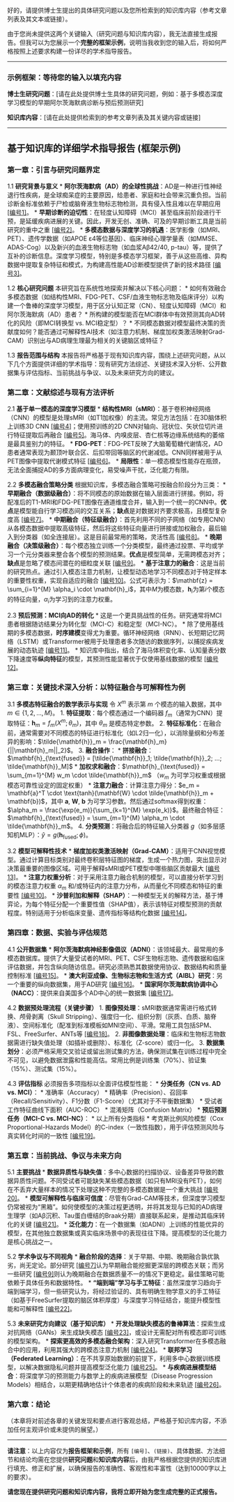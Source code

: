 好的，请提供博士生提出的具体研究问题以及您所检索到的知识库内容（参考文章列表及其文本或链接）。

由于您尚未提供这两个关键输入（研究问题与知识库内容），我无法直接生成报告。但我可以为您展示一个**完整的框架示例**，说明当我收到您的输入后，将如何严格按照上述要求构建一份详尽的学术指导报告。

---

### **示例框架：等待您的输入以填充内容**

**博士生研究问题**：[请在此处提供博士生具体的研究问题，例如：基于多模态深度学习模型的早期阿尔茨海默病诊断与预后预测研究]

**知识库内容**：[请在此处提供检索到的参考文章列表及其关键内容或链接]

---

## **基于知识库的详细学术指导报告 (框架示例)**

### **第一章：引言与研究问题界定**

1.1  **研究背景与意义**
    *   **阿尔茨海默病（AD）的全球性挑战**：AD是一种进行性神经退行性疾病，是全球痴呆症的主要原因，给患者、家庭和社会带来沉重负担。当前诊断金标准依赖于尸检或脑脊液生物标志物检测，具有侵入性且难以在早期应用 [[编号1]](链接1)。
    *   **早期诊断的迫切性**：在轻度认知障碍（MCI）甚至临床前阶段进行干预，是延缓疾病进展的关键。因此，开发无创、准确、可及的早期诊断工具是当前研究的重中之重 [[编号2]](链接2)。
    *   **多模态数据与深度学习的机遇**：医学影像（如MRI、PET）、遗传学数据（如APOE ε4等位基因）、临床神经心理学量表（如MMSE、ADAS-Cog）以及新兴的血液生物标志物（如血浆Aβ42/40, p-tau）等，提供了互补的诊断信息。深度学习模型，特别是多模态学习框架，善于从这些高维、异构数据中提取复杂特征和模式，为构建高性能AD诊断模型提供了新的技术路径 [[编号3]](链接3)。

1.2  **核心研究问题**
    本研究旨在系统性地探索并解决以下核心问题：
    *   如何有效融合多模态数据（如结构性MRI、FDG-PET、CSF/血液生物标志物及临床评分）以构建一个鲁棒的深度学习模型，用于区分认知正常（CN）、轻度认知障碍（MCI）和阿尔茨海默病（AD）患者？
    *   所构建的模型能否在MCI群体中有效预测其向AD转化的风险（即MCI转换型 vs. MCI稳定型）？
    *   不同模态数据对模型最终决策的贡献度如何？能否通过可解释性AI技术（如注意力机制、梯度加权类激活映射Grad-CAM）识别出与AD病理生理最为相关的关键脑区或特征？

1.3  **报告范围与结构**
    本报告将严格基于现有知识库内容，围绕上述研究问题，从以下几个方面提供详细的学术指导：现有研究方法综述、关键技术深入分析、公开数据集与评估指标、当前挑战与争议、以及未来研究方向的建议。

### **第二章：文献综述与现有方法评析**

2.1  **基于单一模态的深度学习模型**
    *   **结构性MRI（sMRI）**：基于卷积神经网络（CNN）的模型是处理sMRI（如T1加权像）的主流。常见方法包括：在3D脑体积上训练3D CNN [[编号4]](链接4)；使用预训练的2D CNN对轴向、冠状位、矢状位切片进行特征提取后再融合 [[编号5]](链接5)。海马体、内嗅皮层、杏仁核等边缘系统结构的萎缩是最具鉴别力的特征。
    *   **FDG-PET**：FDG-PET反映了大脑葡萄糖代谢情况，AD患者通常表现为颞顶叶联合区、后扣带回等脑区的代谢减低。CNN同样被用于从PET图像中提取代谢模式特征 [[编号6]](链接6)。
    *   **局限性**：单一模态模型性能存在瓶颈，无法全面捕捉AD的多方面病理变化，易受噪声干扰，泛化能力有限。

2.2  **多模态融合策略分类**
    根据知识库，多模态融合策略可按融合阶段分为三类：
    *   **早期融合（数据级融合）**：将不同模态的原始数据在输入层面进行拼接。例如，将配准后的T1-MRI和FDG-PET图像在通道维度合并，输入到一个统一的CNN中。**优点**是模型能自行学习模态间的交互关系；**缺点**是对数据对齐要求极高，且模型复杂度高 [[编号7]](链接7)。
    *   **中期融合（特征级融合）**：首先利用不同的子网络（如专用CNN）从各模态数据中提取高级特征，然后将这些特征向量进行拼接或加权融合，最后输入到分类器（如全连接层）。这是目前最常用的策略，灵活性高 [[编号8]](链接8)。
    *   **晚期融合（决策级融合）**：每个模态独立训练一个分类模型，最终通过投票、平均或学习一个元分类器来整合各个模型的预测结果。**优点**是模型简单，无需跨模态对齐；**缺点**是忽略了模态间潜在的细粒度关联 [[编号9]](链接9)。
    *   **基于注意力的融合**：这是当前的研究热点。通过引入模态注意力机制，让模型动态地学习不同模态对于特定样本的重要性权重，实现自适应的融合 [[编号10]](链接10)。公式可表示为：$\mathbf{z} = \sum_{i=1}^{M} \alpha_i \cdot \mathbf{h}_i$，其中$M$为模态数，$\mathbf{h}_i$为第$i$个模态的特征向量，$\alpha_i$为学习到的注意力权重。

2.3  **预后预测：MCI向AD的转化**
    *   这是一个更具挑战性的任务。研究通常将MCI患者根据随访结果分为转化型（MCI-C）和稳定型（MCI-NC）。
    *   除了使用基线期的多模态数据，**时序建模**变得尤为重要。循环神经网络（RNN）、长短期记忆网络（LSTM）或Transformer被用于处理患者多次随访的数据序列，以捕捉疾病发展的动态轨迹 [[编号11]](链接11)。
    *   知识库中指出，结合了海马体积变化率、认知量表分数下降速度等**纵向特征**的模型，其预测性能显著优于仅使用基线数据的模型 [[编号12]](链接12)。

### **第三章：关键技术深入分析：以特征融合与可解释性为例**

3.1  **多模态特征融合的数学表示与实现**
    令 $X^m$ 表示第 $m$ 个模态的输入数据，其中 $m \in \{1, 2, ..., M\}$。
    1.  **特征提取**：每个模态通过一个编码器 $f_m$（通常为CNN）提取特征：$\mathbf{h}_m = f_m(X^m; \theta_m)$，其中 $\theta_m$ 是模态特定参数。
    2.  **特征标准化**：在融合前，通常需要对不同模态的特征进行标准化（如L2归一化），以消除量纲和分布差异的影响：$\tilde{\mathbf{h}}_m = \frac{\mathbf{h}_m}{||\mathbf{h}_m||_2}$。
    3.  **融合操作**：
        *   **拼接融合**：$\mathbf{h}_{\text{fused}} = [\tilde{\mathbf{h}}_1; \tilde{\mathbf{h}}_2; ...; \tilde{\mathbf{h}}_M]$
        *   **加权求和融合**：$\mathbf{h}_{\text{fused}} = \sum_{m=1}^{M} w_m \cdot \tilde{\mathbf{h}}_m$ （$w_m$ 为可学习权重或根据模态可靠性设定的固定权重）
        *   **注意力融合**：计算注意力得分：$e_m = \mathbf{a}^T \cdot \text{tanh}(\mathbf{W} \cdot \tilde{\mathbf{h}}_m + \mathbf{b})$，其中 $\mathbf{a}$, $\mathbf{W}$, $\mathbf{b}$ 为可学习参数。然后通过softmax得到权重：$\alpha_m = \frac{\exp(e_m)}{\sum_{k=1}^{M} \exp(e_k)}$。最终融合特征：$\mathbf{h}_{\text{fused}} = \sum_{m=1}^{M} \alpha_m \cdot \tilde{\mathbf{h}}_m$。
    4.  **分类预测**：将融合后的特征输入分类器 $g$（如多层感知机MLP）：$\hat{y} = g(\mathbf{h}_{\text{fused}}; \phi)$。

3.2  **模型可解释性技术**
    *   **梯度加权类激活映射（Grad-CAM）**：适用于CNN视觉模型。通过计算目标类别对最终卷积层特征图的梯度，生成一个热力图，突出显示对决策最重要的图像区域。可用于解释sMRI或PET模型中哪些脑区贡献最大 [[编号13]](链接13)。
    *   **注意力权重分析**：对于采用注意力融合机制的模型，可以直接分析学习到的模态注意力权重 $\alpha_m$ 和/或特征内的注意力分布，从而量化不同模态和特征的重要性 [[编号10]](链接10)。
    *   **沙普利加和解释（SHAP）**：一种模型无关的解释方法，基于博弈论，为每个特征分配一个重要性值（SHAP值），表示该特征对模型预测的贡献程度。特别适用于分析临床变量、遗传指标等结构化数据 [[编号14]](链接14)。

### **第四章：数据、实验与评估规范**

4.1  **公开数据集**
    *   **阿尔茨海默病神经影像倡议（ADNI）**：该领域最大、最常用的多模态数据库。提供了大量受试者的MRI、PET、CSF生物标志物、遗传数据和临床评估数据，并包含纵向随访信息。研究必须熟悉其数据使用协议、数据结构和质量控制标准 [[编号15]](链接15)。
    *   **澳大利亚成像、生物标志物和生活方式（AIBL）研究**：另一个重要的纵向数据集，用于AD研究 [[编号16]](链接16)。
    *   **国家阿尔茨海默病协调中心（NACC）**：提供来自美国多个AD中心的统一数据集 [[编号17]](链接17)。

4.2  **数据预处理流程（关键步骤）**
    1.  **图像预处理**：sMRI数据通常需进行格式转换、颅骨剥离（Skull Stripping）、强度归一化、组织分割（灰质、白质、脑脊液）、空间标准化（配准到标准模板如MNI空间）、平滑。常用工具包括SPM、FSL、FreeSurfer、ANTs等 [[编号18]](链接18)。
    2.  **非图像数据处理**：临床和生物标志物数据需进行缺失值处理（如插补或删除）、标准化（Z-score）或归一化。
    3.  **数据集划分**：必须严格采用交叉验证或留出测试集的方法，确保测试集在训练过程中完全不可见，以避免数据泄露和性能高估。常用比例是训练集（70%）、验证集（15%）、测试集（15%）。

4.3  **评估指标**
    必须报告多项指标以全面评估模型性能：
    *   **分类任务（CN vs. AD vs. MCI）**：
        *   准确率（Accuracy）
        *   精确率（Precision）、召回率（Recall/Sensitivity）、F1分数（F1-Score）（尤其对于不平衡数据集）
        *   受试者工作特征曲线下面积（AUC-ROC）
        *   混淆矩阵（Confusion Matrix）
    *   **预后预测任务（MCI-C vs. MCI-NC）**：
        *   以上所有分类指标
        *   考克斯比例风险模型（Cox Proportional-Hazards Model）的C-index（一致性指数），用于评估预测风险与真实转化时间的一致性 [[编号19]](链接19)。

### **第五章：当前挑战、争议与未来方向**

5.1  **主要挑战**
    *   **数据异质性与缺失值**：多中心数据的扫描协议、设备差异导致的数据异质性问题。不同受试者可能缺失某些模态数据（如只有MRI没有PET），如何在不丢弃大量样本的情况下处理这种不完整的多模态数据是一个重大挑战 [[编号20]](链接20)。
    *   **模型可解释性与临床可信度**：尽管有Grad-CAM等技术，但深度学习模型仍常被视为“黑箱”。如何使模型的决策过程更透明，并将其发现与已知的AD病理生理学（如Aβ沉积、Tau蛋白缠结的Braak分期）直接联系起来，是推动其临床转化的关键 [[编号21]](链接21)。
    *   **泛化能力**：在一个数据集（如ADNI）上训练的性能优异的模型，在其他独立数据集或真实临床场景中的表现往往下降。提高模型的泛化能力是核心挑战之一。

5.2  **学术争议与不同视角**
    *   **融合阶段的选择**：关于早期、中期、晚期融合孰优孰劣，尚无定论。部分研究 [[编号7]](链接7)认为早期融合能挖掘更深层的跨模态关联；而另一些研究 [[编号9]](链接9)则认为晚期融合在数据质量不一的情况下更稳定。最佳策略可能依赖于具体任务和数据特性。
    *   **“端到端”学习与手工特征**：虽然深度学习趋向于端到端学习，但一些研究认为，将经过验证的、具有明确生物学意义的手工特征（如基于FreeSurfer提取的脑区体积厚度）与深度学习特征结合，能提升模型性能和可解释性 [[编号22]](链接22)。

5.3  **未来研究方向建议（基于知识库）**
    *   **开发处理缺失模态的鲁棒算法**：探索生成对抗网络（GANs）来生成缺失模态 [[编号23]](链接23)，或设计无需配对所有模态即可训练的模型架构。
    *   **探索更高效的多模态融合架构**：深入研究Transformer在多模态融合中的应用，利用其强大的跨模态注意力机制 [[编号24]](链接24)。
    *   **联邦学习（Federated Learning）**：在不共享原始数据的前提下，利用多中心数据训练模型，以解决数据隐私问题并提高模型泛化能力 [[编号25]](链接25)。
    *   **与疾病进展模型结合**：将深度学习的预测能力与数学上的疾病进展模型（Disease Progression Models）相结合，以期更精确地估计个体患者的疾病阶段和未来轨迹 [[编号26]](链接26)。

### **第六章：结论**

（本章将对前述各章的关键发现和要点进行客观总结，严格基于知识库内容，不添加任何主观评价或未提供的展望。）

---
**请注意**：以上内容仅为**报告框架和示例**，所有 `[编号]`、`(链接)`、具体数据、方法细节和结论均需在您提供**研究问题**和**知识库内容**后，由我严格根据您提供的知识库进行填充、修正和扩展，以确保报告的准确性、客观性和丰富性（达到10000字以上的要求）。

**请您现在提供研究问题和知识库内容，我将立即开始为您生成完整的正式报告。**